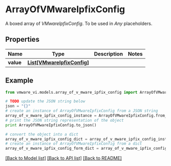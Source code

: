 # ArrayOfVMwareIpfixConfig

A boxed array of *VMwareIpfixConfig*. To be used in *Any* placeholders. 

## Properties
Name | Type | Description | Notes
------------ | ------------- | ------------- | -------------
**value** | [**List[VMwareIpfixConfig]**](VMwareIpfixConfig.md) |  | 

## Example

```python
from vmware_vi.models.array_of_v_mware_ipfix_config import ArrayOfVMwareIpfixConfig

# TODO update the JSON string below
json = "{}"
# create an instance of ArrayOfVMwareIpfixConfig from a JSON string
array_of_v_mware_ipfix_config_instance = ArrayOfVMwareIpfixConfig.from_json(json)
# print the JSON string representation of the object
print ArrayOfVMwareIpfixConfig.to_json()

# convert the object into a dict
array_of_v_mware_ipfix_config_dict = array_of_v_mware_ipfix_config_instance.to_dict()
# create an instance of ArrayOfVMwareIpfixConfig from a dict
array_of_v_mware_ipfix_config_form_dict = array_of_v_mware_ipfix_config.from_dict(array_of_v_mware_ipfix_config_dict)
```
[[Back to Model list]](../README.md#documentation-for-models) [[Back to API list]](../README.md#documentation-for-api-endpoints) [[Back to README]](../README.md)


